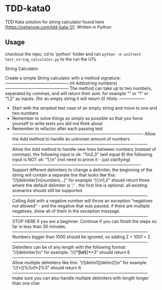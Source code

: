 # TDD-kata0

TDD Kata solution for string calculator found here [https://osherove.com/tdd-kata-1/].
Written in Python

## Usage

checkout the repo, cd to 'python' folder and run `python -m unittest test_string_calculator.py` to the run the UTs

String Calculator

Create a simple String calculator with a method signature:
———————————————
int Add(string numbers)
———————————————
The method can take up to two numbers, separated by commas, and will return their sum.
for example “” or “1” or “1,2” as inputs.
(for an empty string it will return 0)
Hints:
——————

- Start with the simplest test case of an empty string and move to one and two numbers
- Remember to solve things as simply as possible so that you force yourself to write tests you did not think about
- Remember to refactor after each passing test
  ———————————————————————————————
  Allow the Add method to handle an unknown amount of numbers
  ————————————————————————————————
  Allow the Add method to handle new lines between numbers (instead of commas).
  the following input is ok: “1\n2,3” (will equal 6)
  the following input is NOT ok: “1,\n” (not need to prove it - just clarifying)
  ——————————————————————————————-
  Support different delimiters
  to change a delimiter, the beginning of the string will contain a separate line that looks like this: “//[delimiter]\n[numbers…]” for example “//;\n1;2” should return three where the default delimiter is ‘;’ .
  the first line is optional. all existing scenarios should still be supported
  ————————————————————————————————
  Calling Add with a negative number will throw an exception “negatives not allowed” - and the negative that was passed.
  if there are multiple negatives, show all of them in the exception message.
  ————————————————————————————————
  STOP HERE if you are a beginner. Continue if you can finish the steps so far in less than 30 minutes.
  ————————————————————————————————
  Numbers bigger than 1000 should be ignored, so adding 2 + 1001 = 2
  ————————————————————————————————
  Delimiters can be of any length with the following format: “//[delimiter]\n” for example: “//[***]\n1**_2_**3” should return 6
  ————————————————————————————————
  Allow multiple delimiters like this: “//[delim1][delim2]\n” for example “//[\*][%]\n1\*2%3” should return 6.
  ————————————————————————————————
  make sure you can also handle multiple delimiters with length longer than one char
